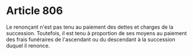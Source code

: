 # Article 806

Le renonçant n'est pas tenu au paiement des dettes et charges de la succession. Toutefois, il est tenu à proportion de ses moyens au paiement des frais funéraires de l'ascendant ou du descendant à la succession duquel il renonce.
